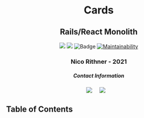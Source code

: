 <div align="center">
  
# Cards  
## Rails/React Monolith
  
![](https://img.shields.io/badge/Rails-6.1.3.2-informational?style=flat&logo=<LOGO_NAME>&logoColor=white&color=4e03fc)
![](https://img.shields.io/badge/Ruby-3.0.0-informational?style=flat&logo=<LOGO_NAME>&logoColor=white&color=fc0324)
![Badge](https://marcgrimme.github.io/simplecov-small-badge/badges/coverage_badge_total.svg)
[![Maintainability](https://api.codeclimate.com/v1/badges/dc015164556e774d3078/maintainability)](https://codeclimate.com/github/nicorithner/Sweater_weather/maintainability)
  
  <h3>Nico Rithner - 2021</h3>
</div>

<h5  align="center">Contact Information</h5>
<p align="center">
  <a target="_blank"href="https://www.linkedin.com/in/nicorithner/"><img src="https://img.shields.io/badge/linkedin-%230077B5.svg?&style=for-the-badge&logo=linkedin&logoColor=white" /></a>&nbsp;&nbsp;&nbsp;&nbsp;
  <a href="mailto:nicorithner@gmail.com?subject=Hello%20From%20Github"><img src="https://img.shields.io/badge/gmail-%23D14836.svg?&style=for-the-badge&logo=gmail&logoColor=white" /></a>&nbsp;&nbsp;&nbsp;&nbsp;
</p>

## Table of Contents

